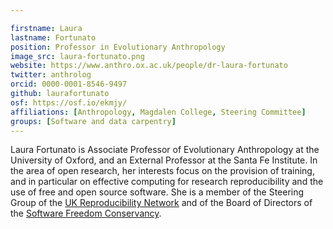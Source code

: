 ```yaml
---

firstname: Laura
lastname: Fortunato
position: Professor in Evolutionary Anthropology
image_src: laura-fortunato.png
website: https://www.anthro.ox.ac.uk/people/dr-laura-fortunato
twitter: anthrolog
orcid: 0000-0001-8546-9497
github: laurafortunato
osf: https://osf.io/ekmjy/
affiliations: [Anthropology, Magdalen College, Steering Committee]
groups: [Software and data carpentry]
---
```


Laura Fortunato is Associate Professor of Evolutionary Anthropology at the University of Oxford, and an External Professor at the Santa Fe Institute. In the area of open research, her interests focus on the provision of training, and in particular on effective computing for research reproducibility and the use of free and open source software. She is a member of the Steering Group of the [UK Reproducibility Network](http://www.ukrn.org/) and of the Board of Directors of the [Software Freedom Conservancy](https://sfconservancy.org/).